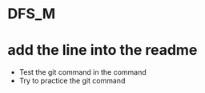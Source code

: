 # DFS_M
# add the line into the readme
* Test the git command in the command
* Try to practice the git command
